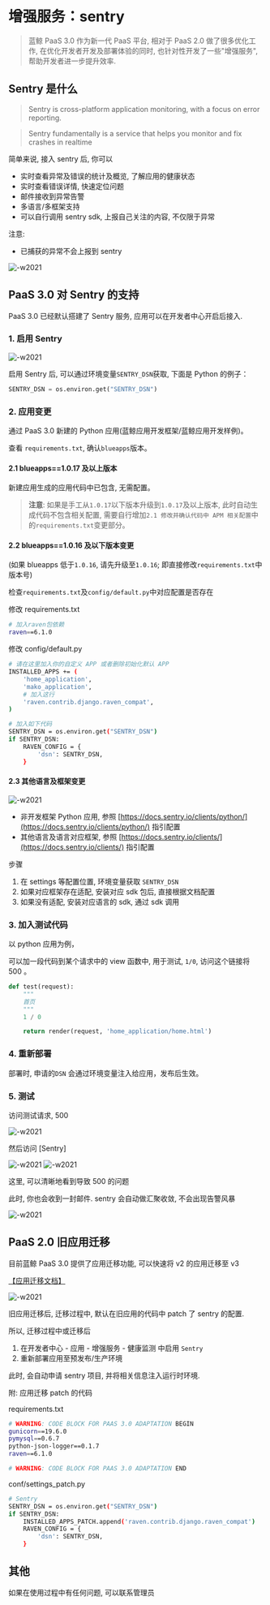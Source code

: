 # 增强服务：sentry

> 蓝鲸 PaaS 3.0 作为新一代 PaaS 平台, 相对于 PaaS 2.0 做了很多优化工作, 在优化开发者开发及部署体验的同时, 也针对性开发了一些"增强服务", 帮助开发者进一步提升效率.

## Sentry 是什么

> Sentry is cross-platform application monitoring, with a focus on error reporting.

> Sentry fundamentally is a service that helps you monitor and fix crashes in realtime

简单来说, 接入 sentry 后, 你可以

- 实时查看异常及错误的统计及概览, 了解应用的健康状态
- 实时查看错误详情, 快速定位问题
- 邮件接收到异常告警
- 多语言/多框架支持
- 可以自行调用 sentry sdk, 上报自己关注的内容, 不仅限于异常

注意:

- 已捕获的异常不会上报到 sentry

![-w2021](../../../images/docs/paas/sentry/15355949397406.jpg)

## PaaS 3.0 对 Sentry 的支持

PaaS 3.0 已经默认搭建了 Sentry 服务, 应用可以在开发者中心开启后接入.

### 1. 启用 Sentry

![-w2021](../../../images/docs/paas/sentry/15355362743942.jpg)

启用 Sentry 后, 可以通过环境变量`SENTRY_DSN`获取, 下面是 Python 的例子：

```python
SENTRY_DSN = os.environ.get("SENTRY_DSN")
```

### 2. 应用变更

通过 PaaS 3.0 新建的 Python 应用(蓝鲸应用开发框架/蓝鲸应用开发样例)。

查看 `requirements.txt`, 确认`blueapps`版本。

#### 2.1 blueapps==1.0.17 及以上版本

新建应用生成的应用代码中已包含, 无需配置。

> **注意**: 如果是手工从`1.0.17`以下版本升级到`1.0.17`及以上版本, 此时自动生成代码不包含相关配置, 需要自行增加`2.1 修改并确认代码中 APM 相关配置`中的`requirements.txt`变更部分。

#### 2.2 blueapps==1.0.16 及以下版本变更

(如果 blueapps 低于`1.0.16`, 请先升级至`1.0.16`; 即直接修改`requirements.txt`中版本号)

检查`requirements.txt`及`config/default.py`中对应配置是否存在

修改 requirements.txt

```bash
# 加入raven包依赖
raven==6.1.0
```


修改 config/default.py

```bash
# 请在这里加入你的自定义 APP 或者删除初始化默认 APP
INSTALLED_APPS += (
    'home_application',
    'mako_application',
    # 加入这行
    'raven.contrib.django.raven_compat',
)

# 加入如下代码
SENTRY_DSN = os.environ.get("SENTRY_DSN")
if SENTRY_DSN:
    RAVEN_CONFIG = {
        'dsn': SENTRY_DSN,
    }
```

#### 2.3 其他语言及框架变更

![-w2021](../../../images/docs/paas/sentry/15166965017486.jpg)

- 非开发框架 Python 应用, 参照 [https://docs.sentry.io/clients/python/](https://docs.sentry.io/clients/python/) 指引配置
- 其他语言及语言对应框架, 参照 [https://docs.sentry.io/clients/](https://docs.sentry.io/clients/) 指引配置

步骤

1. 在 settings 等配置位置, 环境变量获取 `SENTRY_DSN`
2. 如果对应框架存在适配, 安装对应 sdk 包后, 直接根据文档配置
3. 如果没有适配, 安装对应语言的 sdk, 通过 sdk 调用

### 3. 加入测试代码

以 python 应用为例，

可以加一段代码到某个请求中的 view 函数中, 用于测试, `1/0`, 访问这个链接将 500 。

```python
def test(request):
    """
    首页
    """
    1 / 0

    return render(request, 'home_application/home.html')
```

### 4. 重新部署

部署时, 申请的`DSN` 会通过环境变量注入给应用，发布后生效。

### 5. 测试

访问测试请求, 500

![-w2021](../../../images/docs/paas/sentry/15355423106413.jpg)

然后访问 [Sentry]

![-w2021](../../../images/docs/paas/sentry/15355424061889.jpg)
![-w2021](../../../images/docs/paas/sentry/15355424367146.jpg)

这里, 可以清晰地看到导致 500 的问题

此时, 你也会收到一封邮件. sentry 会自动做汇聚收敛, 不会出现告警风暴

![-w2021](../../../images/docs/paas/sentry/15355454162541.jpg)

## PaaS 2.0 旧应用迁移

目前蓝鲸 PaaS 3.0 提供了应用迁移功能, 可以快速将 v2 的应用迁移至 v3

[【应用迁移文档】](../../../topics/paas/legacy_migration.md)

![-w2021](../../../images/docs/paas/sentry/15356001665660.jpg)

旧应用迁移后, 迁移过程中, 默认在旧应用的代码中 patch 了 sentry 的配置.

所以, 迁移过程中或迁移后

1. 在开发者中心 - 应用 - 增强服务 - 健康监测 中启用 `Sentry`
2. 重新部署应用至预发布/生产环境

此时, 会自动申请 sentry 项目, 并将相关信息注入运行时环境.

附: 应用迁移 patch 的代码

requirements.txt

```bash
# WARNING: CODE BLOCK FOR PAAS 3.0 ADAPTATION BEGIN
gunicorn==19.6.0
pymysql==0.6.7
python-json-logger==0.1.7
raven==6.1.0

# WARNING: CODE BLOCK FOR PAAS 3.0 ADAPTATION END
```

conf/settings_patch.py

```bash
# Sentry
SENTRY_DSN = os.environ.get("SENTRY_DSN")
if SENTRY_DSN:
    INSTALLED_APPS_PATCH.append('raven.contrib.django.raven_compat')
    RAVEN_CONFIG = {
        'dsn': SENTRY_DSN,
    }
```

## 其他

如果在使用过程中有任何问题, 可以联系管理员
